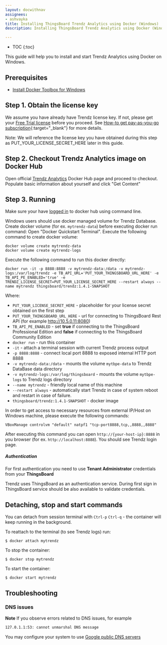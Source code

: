 ```yaml
---
layout: docwithnav
assignees:
- ashvayka
title: Installing ThingsBoard Trendz Analytics using Docker (Windows)
description: Installing ThingsBoard Trendz Analytics using Docker (Windows)

---
```


* TOC
{:toc}


This guide will help you to install and start Trendz Analytics using Docker on Windows. 

## Prerequisites

- [Install Docker Toolbox for Windows](https://docs.docker.com/toolbox/toolbox_install_windows/)

## Step 1. Obtain the license key 

We assume you have already have Trendz license key. If not, please get your [Free Trial license](/pricing/?active=trendz) before you proceed.
See [How-to get pay-as-you-go subscription](https://www.youtube.com/watch?v=dK-QDFGxWek){:target="_blank"} for more details.

Note: We will reference the license key you have obtained during this step as PUT_YOUR_LICENSE_SECRET_HERE later in this guide.

## Step 2. Checkout Trendz Analytics image on Docker Hub

Open official [Trendz Analytics](https://hub.docker.com/_/trndz) Docker Hub page and proceed to checkout.
Populate basic information about yourself and click "Get Content"


## Step 3. Running

Make sure your have [logged in](https://docs.docker.com/engine/reference/commandline/login/) to docker hub using command line.

Windows users should use docker managed volume for Trendz Database. 
Create docker volume (for ex. `mytrendz-data`) before executing docker run command:
Open "Docker Quickstart Terminal". Execute the following command to create docker volume:

``` 
docker volume create mytrendz-data
docker volume create mytrendz-logs
```

Execute the following command to run this docker directly:

``` 
docker run -it -p 8888:8888 -v mytrendz-data:/data -v mytrendz-logs:/var/log/trendz -e TB_API_URL='PUT_YOUR_THINGSBOARD_URL_HERE' -e TB_API_PE_ENABLED='true' -e TRENDZ_LICENSE_SECRET=PUT_YOUR_LICENSE_SECRET_HERE --restart always --name mytrendz thingsboard/trendz:1.4.1-SNAPSHOT
```

Where: 

- `PUT_YOUR_LICENSE_SECRET_HERE` - placeholder for your license secret obtained on the first step
- `PUT_YOUR_THINGSBOARD_URL_HERE` - url for connecting to ThingsBoard Rest API (for example http://10.5.0.11:8080)
- `TB_API_PE_ENABLED`       - set **true** if connecting to the ThingsBoard Professional Edition and **false** if connecting to the ThingsBoard Community Edition
- `docker run`              - run this container
- `-it`                     - attach a terminal session with current Trendz process output
- `-p 8888:8888`            - connect local port 8888 to exposed internal HTTP port 8888
- `-v mytrendz-data:/data`   - mounts the volume `mytbpe-data` to Trendz DataBase data directory
- `-v mytrendz-logs:/var/log/thingsboard`   - mounts the volume `mytbpe-logs` to Trendz logs directory
- `--name mytrendz`             - friendly local name of this machine
- `--restart always`        - automatically start Trendz in case of system reboot and restart in case of failure.
- `thingsboard/trendz:1.4.1-SNAPSHOT`          - docker image

    
In order to get access to necessary resources from external IP/Host on Windows machine, please execute the following commands:

``` 
VBoxManage controlvm "default" natpf1 "tcp-port8888,tcp,,8888,,8888"
```
    
After executing this command you can open `http://{your-host-ip}:8888` in you browser (for ex. `http://localhost:8888`). You should see Trendz login page.
   
##### Authentication

For first authentication you need to use **Tenant Administrator** credentials from your **ThingsBoard**

Trendz uses ThingsBoard as an authentication service. During first sign in ThingsBoard service should be also available 
to validate credentials.

## Detaching, stop and start commands

You can detach from session terminal with `Ctrl-p` `Ctrl-q` - the container will keep running in the background.

To reattach to the terminal (to see Trendz logs) run:

```
$ docker attach mytrendz
```

To stop the container:

```
$ docker stop mytrendz
```

To start the container:

```
$ docker start mytrendz
```

## Troubleshooting

### DNS issues

**Note** If you observe errors related to DNS issues, for example

```bash
127.0.1.1:53: cannot unmarshal DNS message
```

You may configure your system to use [Google public DNS servers](https://developers.google.com/speed/public-dns/docs/using#windows)
